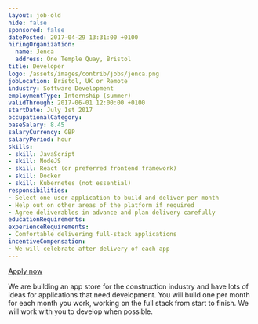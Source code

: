 ```yaml
---
layout: job-old
hide: false
sponsored: false
datePosted: 2017-04-29 13:31:00 +0100
hiringOrganization:
  name: Jenca
  address: One Temple Quay, Bristol
title: Developer
logo: /assets/images/contrib/jobs/jenca.png
jobLocation: Bristol, UK or Remote
industry: Software Development
employmentType: Internship (summer)
validThrough: 2017-06-01 12:00:00 +0100
startDate: July 1st 2017
occupationalCategory:
baseSalary: 8.45
salaryCurrency: GBP
salaryPeriod: hour
skills:
- skill: JavaScript
- skill: NodeJS
- skill: React (or preferred frontend framework)
- skill: Docker
- skill: Kubernetes (not essential)
responsibilities:
- Select one user application to build and deliver per month
- Help out on other areas of the platform if required
- Agree deliverables in advance and plan delivery carefully
educationRequirements:
experienceRequirements:
- Comfortable delivering full-stack applications
incentiveCompensation:
- We will celebrate after delivery of each app
---
```


[Apply now](mailto:john@jenca.io)

We are building an app store for the construction industry and have lots of ideas for applications that need development. You will build one per month for each month you work, working on the full stack from start to finish. We will work with you to develop when possible.
